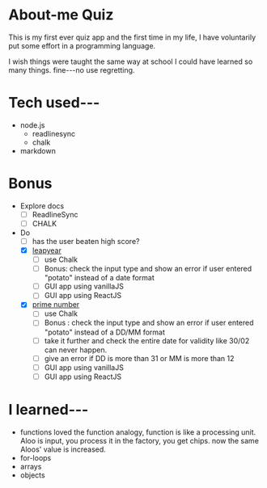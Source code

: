 # About-me Quiz
 This is my first ever quiz app and 
 the first time in my life, I have voluntarily
 put some effort in a programming language.

 I wish things were taught the same way at school
 I could have learned so many things.
 fine---no use regretting.

# Tech used---
* node.js
   * readlinesync
    * chalk
* markdown

# Bonus
* Explore docs
   * [ ] ReadlineSync
   * [ ] CHALK
* Do
  * [ ] has the user beaten high score?
  * [x] [leapyear](https://replit.com/@NuhaKhan/leapyear#index.js?embed=1&output=1)
     * [ ] use Chalk
     * [ ] Bonus: check the input type and show an error if 
        user entered "potato" instead of a date format 
     * [ ] GUI app using vanillaJS
     * [ ] GUI app using ReactJS
  * [x] [prime number](https://replit.com/@NuhaKhan/primeyear?embed=1&output=1#index.js)
    * [ ] use Chalk
    * [ ] Bonus : check the input type and show an error if user entered                "potato" instead of a DD/MM format
    * [ ] take it further and check the entire date for validity like 30/02 can never happen.
    * [ ] give an error if DD is more than 31 or MM is more than 12
    * [ ] GUI app using vanillaJS
    * [ ] GUI app using ReactJS 

# I learned---
* functions
loved the function analogy,
function is like a processing unit.
Aloo is input, you process it in the factory,
you get chips.
now the same Aloos' value is increased.
* for-loops
* arrays
* objects
